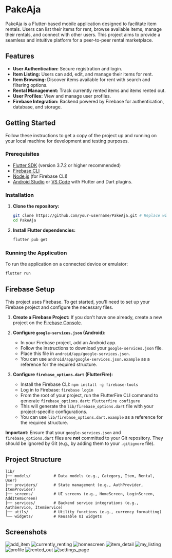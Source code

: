 # PakeAja

PakeAja is a Flutter-based mobile application designed to facilitate item rentals. Users can list their items for rent, browse available items, manage their rentals, and connect with other users. This project aims to provide a seamless and intuitive platform for a peer-to-peer rental marketplace.

## Features

*   **User Authentication:** Secure registration and login.
*   **Item Listing:** Users can add, edit, and manage their items for rent.
*   **Item Browsing:** Discover items available for rent with search and filtering options.
*   **Rental Management:** Track currently rented items and items rented out.
*   **User Profiles:** View and manage user profiles.
*   **Firebase Integration:** Backend powered by Firebase for authentication, database, and storage.

## Getting Started

Follow these instructions to get a copy of the project up and running on your local machine for development and testing purposes.

### Prerequisites

*   [Flutter SDK](https://flutter.dev/docs/get-started/install) (version 3.7.2 or higher recommended)
*   [Firebase CLI](https://firebase.google.com/docs/cli#install_the_firebase_cli)
*   [Node.js](https://nodejs.org/en/download/) (for Firebase CLI)
*   [Android Studio](https://developer.android.com/studio) or [VS Code](https://code.visualstudio.com/) with Flutter and Dart plugins.

### Installation

1.  **Clone the repository:**
    ```bash
    git clone https://github.com/your-username/PakeAja.git # Replace with your actual repo URL
    cd PakeAja
    ```

2.  **Install Flutter dependencies:**
    ```bash
    flutter pub get
    ```

### Running the Application

To run the application on a connected device or emulator:

```bash
flutter run
```

## Firebase Setup

This project uses Firebase. To get started, you'll need to set up your Firebase project and configure the necessary files.

1.  **Create a Firebase Project:**
    If you don't have one already, create a new project on the [Firebase Console](https://console.firebase.google.com/).

2.  **Configure `google-services.json` (Android):**
    *   In your Firebase project, add an Android app.
    *   Follow the instructions to download your `google-services.json` file.
    *   Place this file in `android/app/google-services.json`.
    *   You can use `android/app/google-services.json.example` as a reference for the required structure.

3.  **Configure `firebase_options.dart` (FlutterFire):**
    *   Install the Firebase CLI: `npm install -g firebase-tools`
    *   Log in to Firebase: `firebase login`
    *   From the root of your project, run the FlutterFire CLI command to generate `firebase_options.dart`:
        `flutterfire configure`
    *   This will generate the `lib/firebase_options.dart` file with your project-specific configurations.
    *   You can use `lib/firebase_options.dart.example` as a reference for the required structure.

**Important:** Ensure that your `google-services.json` and `firebase_options.dart` files are **not** committed to your Git repository. They should be ignored by Git (e.g., by adding them to your `.gitignore` file).

## Project Structure

```
lib/
├── models/          # Data models (e.g., Category, Item, Rental, User)
├── providers/       # State management (e.g., AuthProvider, ItemProvider)
├── screens/         # UI screens (e.g., HomeScreen, LoginScreen, AddItemScreen)
├── services/        # Backend service integrations (e.g., AuthService, ItemService)
├── utils/           # Utility functions (e.g., currency formatting)
└── widgets/         # Reusable UI widgets
```

## Screenshots

![add_item](public/add_item.png)
![currently_renting](public/currently_renting.png)
![homescreen](public/homescreen.png)
![item_detail](public/item_detail.png)
![my_listing](public/my_listing.png)
![profile](public/profile.png)
![rented_out](public/rented_out.png)
![settings_page](public/settings_page.png)
